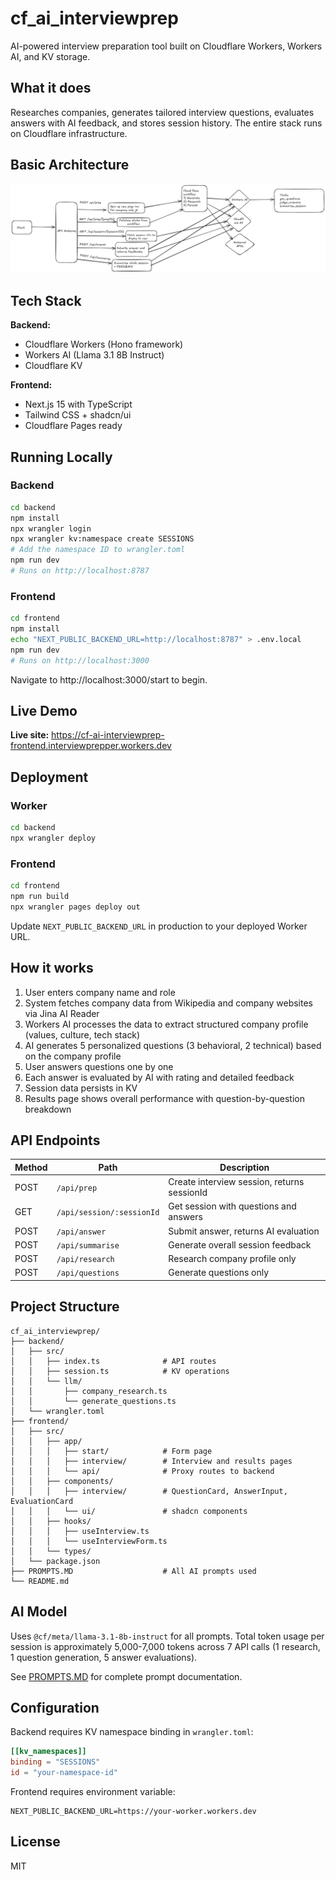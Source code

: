 # cf_ai_interviewprep

AI-powered interview preparation tool built on Cloudflare Workers, Workers AI, and KV storage.

## What it does

Researches companies, generates tailored interview questions, evaluates answers with AI feedback, and stores session history. The entire stack runs on Cloudflare infrastructure.

## Basic Architecture 

![Top down overview](./images/basic_architecture.png)

## Tech Stack

**Backend:**
- Cloudflare Workers (Hono framework)
- Workers AI (Llama 3.1 8B Instruct)
- Cloudflare KV

**Frontend:**
- Next.js 15 with TypeScript
- Tailwind CSS + shadcn/ui
- Cloudflare Pages ready

## Running Locally

### Backend

```bash
cd backend
npm install
npx wrangler login
npx wrangler kv:namespace create SESSIONS
# Add the namespace ID to wrangler.toml
npm run dev
# Runs on http://localhost:8787
```

### Frontend

```bash
cd frontend
npm install
echo "NEXT_PUBLIC_BACKEND_URL=http://localhost:8787" > .env.local
npm run dev
# Runs on http://localhost:3000
```

Navigate to http://localhost:3000/start to begin.

## Live Demo

**Live site:** https://cf-ai-interviewprep-frontend.interviewprepper.workers.dev


## Deployment

### Worker
```bash
cd backend
npx wrangler deploy
```

### Frontend
```bash
cd frontend
npm run build
npx wrangler pages deploy out
```

Update `NEXT_PUBLIC_BACKEND_URL` in production to your deployed Worker URL.

## How it works

1. User enters company name and role
2. System fetches company data from Wikipedia and company websites via Jina AI Reader
3. Workers AI processes the data to extract structured company profile (values, culture, tech stack)
4. AI generates 5 personalized questions (3 behavioral, 2 technical) based on the company profile
5. User answers questions one by one
6. Each answer is evaluated by AI with rating and detailed feedback
7. Session data persists in KV
8. Results page shows overall performance with question-by-question breakdown

## API Endpoints

| Method | Path | Description |
|--------|------|-------------|
| POST | `/api/prep` | Create interview session, returns sessionId |
| GET | `/api/session/:sessionId` | Get session with questions and answers |
| POST | `/api/answer` | Submit answer, returns AI evaluation |
| POST | `/api/summarise` | Generate overall session feedback |
| POST | `/api/research` | Research company profile only |
| POST | `/api/questions` | Generate questions only |

## Project Structure

```
cf_ai_interviewprep/
├── backend/
│   ├── src/
│   │   ├── index.ts              # API routes
│   │   ├── session.ts            # KV operations
│   │   └── llm/
│   │       ├── company_research.ts
│   │       └── generate_questions.ts
│   └── wrangler.toml
├── frontend/
│   ├── src/
│   │   ├── app/
│   │   │   ├── start/            # Form page
│   │   │   ├── interview/        # Interview and results pages
│   │   │   └── api/              # Proxy routes to backend
│   │   ├── components/
│   │   │   ├── interview/        # QuestionCard, AnswerInput, EvaluationCard
│   │   │   └── ui/               # shadcn components
│   │   ├── hooks/
│   │   │   ├── useInterview.ts
│   │   │   └── useInterviewForm.ts
│   │   └── types/
│   └── package.json
├── PROMPTS.MD                    # All AI prompts used
└── README.md
```

## AI Model

Uses `@cf/meta/llama-3.1-8b-instruct` for all prompts. Total token usage per session is approximately 5,000-7,000 tokens across 7 API calls (1 research, 1 question generation, 5 answer evaluations).

See [PROMPTS.MD](./PROMPTS.MD) for complete prompt documentation.


## Configuration

Backend requires KV namespace binding in `wrangler.toml`:

```toml
[[kv_namespaces]]
binding = "SESSIONS"
id = "your-namespace-id"
```

Frontend requires environment variable:

```
NEXT_PUBLIC_BACKEND_URL=https://your-worker.workers.dev
```

## License

MIT
